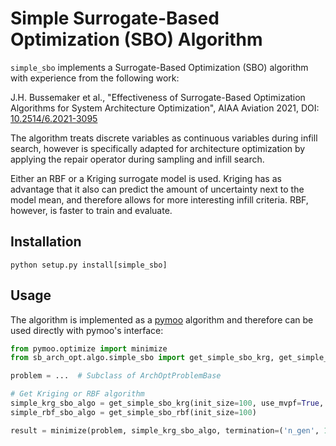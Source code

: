 # Simple Surrogate-Based Optimization (SBO) Algorithm

`simple_sbo` implements a Surrogate-Based Optimization (SBO) algorithm with experience from the following work:

J.H. Bussemaker et al., "Effectiveness of Surrogate-Based Optimization Algorithms for System Architecture Optimization",
AIAA Aviation 2021, DOI: [10.2514/6.2021-3095](https://arc.aiaa.org/doi/10.2514/6.2021-3095)

The algorithm treats discrete variables as continuous variables during infill search, however is specifically adapted
for architecture optimization by applying the repair operator during sampling and infill search.

Either an RBF or a Kriging surrogate model is used. Kriging has as advantage that it also can predict the amount of
uncertainty next to the model mean, and therefore allows for more interesting infill criteria. RBF, however, is faster
to train and evaluate.

## Installation

```
python setup.py install[simple_sbo]
```

## Usage

The algorithm is implemented as a [pymoo](https://pymoo.org/) algorithm and therefore can be used directly with pymoo's
interface:

```python
from pymoo.optimize import minimize
from sb_arch_opt.algo.simple_sbo import get_simple_sbo_krg, get_simple_sbo_rbf

problem = ...  # Subclass of ArchOptProblemBase

# Get Kriging or RBF algorithm
simple_krg_sbo_algo = get_simple_sbo_krg(init_size=100, use_mvpf=True, use_ei=False, min_pof=.95)
simple_rbf_sbo_algo = get_simple_sbo_rbf(init_size=100)

result = minimize(problem, simple_krg_sbo_algo, termination=('n_gen', 10))
```
